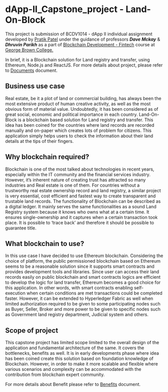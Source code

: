 # dApp-II_Capstone_project - Land-On-Block

This project is submission of  BCDV1014 - dApp II individual assignment developed by  [Pratik Patel](https://github.com/pratikit007) under the guidance of professors **_Dave Mckay_** & **_Dhruvin Parikh_** as a part of [Blockchain Development - Fintech](https://www.georgebrown.ca/programs/blockchain-development-program-t175) course at [George Brown College.  
](https://www.georgebrown.ca/)

In brief, it is a Blockchain solution for Land registry and transfer, using Ethereum, Node.js and ReactJS. For more details about project, please refer to [Documents](https://github.com/pratikit007/dAppI-Group_Project-COVID-19_Vaccine_Supply_Chain/tree/master/Documents) document.


## Business use case

Real estate, be it a plot of land or commercial building, has always been the most extensive product of human creative activity, as well as the most obvious form of material value. Undoubtedly, it has been considered as of great social, economic and political importance in each country. Land-On-Block is a blockchain based solution for Land registry and transfer. This idea has been coined for the countries where land records are recorded manually and on-paper which creates lots of problem for citizens. This application simply helps users to check the information about their land details at the tips of their fingers. 


## Why blockchain required?

Blockchain is one of the most talked about technologies in recent years, especially within the IT community and the financial services industry. However, it’s inherent nature of creating trust has attracted so many industries and Real estate is one of them.  For countries without a trustworthy real estate ownership record and land registry, a similar project is very essential, cost efficient and fastest way to create transparent and trustable land records. The functionality of Blockchain can be described as a digital ledger. It mainly serves the same functionalities as a sound Land Registry system because it knows who owns what at a certain time. It ensures single-ownership and it captures when a certain transaction took place. It is possible to ‘trace back’ and therefore it should be possible to guarantee title.

## What blockchain to use?

In this use case I have decided to use Ethereum blockchain. Considering the choice of platform, the public permissioned blockchain based on Ethereum seems to be a reasonable solution since it supports smart contracts and provides development tools and libraries. Since user can access their land records easily on public blockchain and smart contracts logics are efficient to develop the logic for land transfer, Ethereum becomes a good choice for this application. In other words, with smart contracts enabling self-execution when certain conditions are met transactions could be completed faster.  However, it can be extended to Hyperledger Fabric as well when limited authorization required to be given to some participating nodes such as Buyer, Seller, Broker and more power to be given to specific nodes such as Government land registry department, Judicial system and others. 


## Scope of project

This capstone project has limited scope limited to the overall design of the application and fundamental architecture of the same. It covers the bottlenecks, benefits as well. It is in early developments phase where idea has been coined create this solution based on foundation knowledge of Blockchain. However, in order to make it more scalable and flexible where various scenarios and complexity can be accommodated with the contribution from blockchain expert community.  

For more details about Benefit please refer to  [Benefits](https://github.com/pratikit007/dApp-II_Capstone_project_Land-Registry-and-Transfer/blob/main/Land_On_Block_Benefits.pdf) document.


